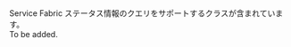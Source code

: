 <Namespace Name="Microsoft.ServiceFabric.Preview.Client.Query">
  <Docs>
    <summary>Service Fabric ステータス情報のクエリをサポートするクラスが含まれています。</summary> 
    <remarks>To be added.</remarks>
  </Docs>
</Namespace>
